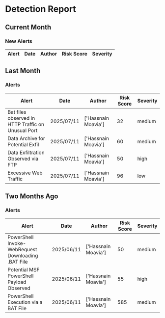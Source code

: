 # Detection Report
## Current Month
### New Alerts

| Alert | Date | Author | Risk Score | Severity |
| --- | --- | --- | --- | --- |
## Last Month
### Alerts

| Alert | Date | Author | Risk Score | Severity |
| --- | --- | --- | --- | --- |
|Bat files observed in HTTP Traffic on Unusual Port |2025/07/11|['Hassnain Moavia']|32|medium|
|Data Archive for Potential Exfil|2025/07/11|['Hassnain Moavia']|60|medium|
|Data Exfiltration Observed via FTP|2025/07/11|['Hassnain Moavia']|50|high|
|Excessive Web Traffic|2025/07/11|['Hassnain Moavia']|96|low|
## Two Months Ago
### Alerts

| Alert | Date | Author | Risk Score | Severity |
| --- | --- | --- | --- | --- |
|PowerShell Invoke-WebRequest Downloading .BAT File|2025/06/11|['Hassnain Moavia']|50|medium|
|Potential MSF PowerShell Payload Observed|2025/06/11|['Hassnain Moavia']|55|high|
|PowerShell Execution via a BAT File|2025/06/11|['Hassnain Moavia']|585|medium|
